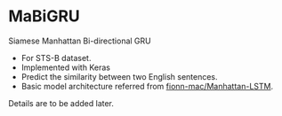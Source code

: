 # MaBiGRU
Siamese Manhattan Bi-directional GRU
* For STS-B dataset.
* Implemented with Keras
* Predict the similarity between two English sentences.
* Basic model architecture referred from [fionn-mac/Manhattan-LSTM](https://github.com/fionn-mac/Manhattan-LSTM).

Details are to be added later.
